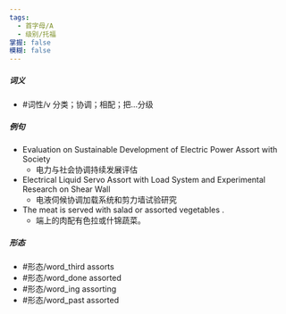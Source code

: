 ```yaml
---
tags:
  - 首字母/A
  - 级别/托福
掌握: false
模糊: false
---
```

##### 词义
- #词性/v  分类；协调；相配；把…分级
##### 例句
- Evaluation on Sustainable Development of Electric Power Assort with Society
	- 电力与社会协调持续发展评估
- Electrical Liquid Servo Assort with Load System and Experimental Research on Shear Wall
	- 电液伺候协调加载系统和剪力墙试验研究
- The meat is served with salad or assorted vegetables .
	- 端上的肉配有色拉或什锦蔬菜。
##### 形态
- #形态/word_third assorts
- #形态/word_done assorted
- #形态/word_ing assorting
- #形态/word_past assorted
